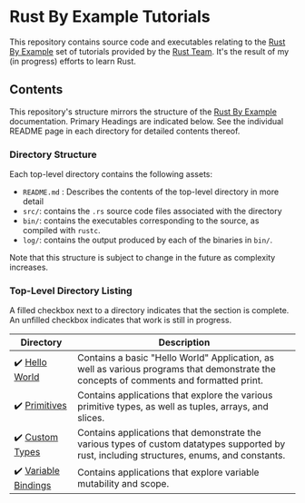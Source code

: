 # Rust By Example Tutorials
This repository contains source code and executables relating to the [Rust By Example][RBE] set of tutorials provided by the [Rust Team](https://www.rust-lang.org/). It's the result of my (in progress) efforts to learn Rust.

## Contents
This repository's structure mirrors the structure of the [Rust By Example][RBE] documentation. Primary Headings are indicated below. See the individual README page in each directory for detailed contents thereof.

### Directory Structure
Each top-level directory contains the following assets:
- `README.md` : Describes the contents of the top-level directory in more detail
- `src/`: contains the `.rs` source code files associated with the directory
- `bin/`: contains the executables corresponding to the source, as compiled with `rustc`.
- `log/`: contains the output produced by each of the binaries in `bin/`.

Note that this structure is subject to change in the future as complexity increases.

### Top-Level Directory Listing
A filled checkbox next to a directory indicates that the section is complete. An unfilled checkbox indicates that work is still in progress.

|Directory|Description|
|---|---|
|✔️ [Hello World](./01_hello_world/README.md)| Contains a basic "Hello World" Application, as well as various programs that demonstrate the concepts of comments and formatted print.|
|✔️ [Primitives](./02_primitives/README.md)| Contains applications that explore the various primitive types, as well as tuples, arrays, and slices.
|✔️ [Custom Types](./03_custom_types/README.md)| Contains applications that demonstrate the various types of custom datatypes supported by rust, including structures, enums, and constants.|
|✔️ [Variable Bindings](./04_variable_bindings/README.md)|Contains applications that explore variable mutability and scope.

<!--Links-->
[RBE]:(https://doc.rust-lang.org/stable/rust-by-example/index.html)